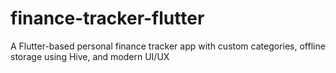 # finance-tracker-flutter
A Flutter-based personal finance tracker app with custom categories, offline storage using Hive, and modern UI/UX
